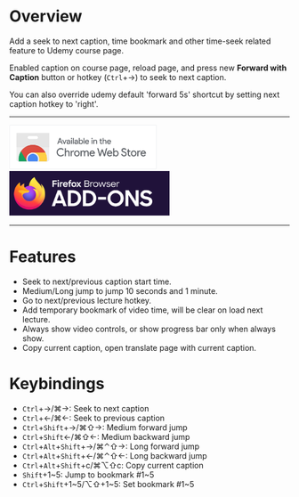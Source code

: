 # Overview

Add a seek to next caption, time bookmark and other time-seek related feature to Udemy course page.

Enabled caption on course page, reload page, and press new **Forward with Caption** button or hotkey (`Ctrl`+→) to seek to next caption.

You can also override udemy default 'forward 5s' shortcut by setting next caption hotkey to 'right'.

---

[<img src="other/chrome-web-store-badge.png" alt="for Chrome" height="80px">](https://chrome.google.com/webstore/detail/udemy-seeks/gdekabefnhhpnianhbcokcngmjhjnoel)
[<img src="other/firefox-addon-badge.png" alt="for Chrome" height="80px">](https://addons.mozilla.org/firefox/addon/udemy-seeks)

---

# Features

- Seek to next/previous caption start time.
- Medium/Long jump to jump 10 seconds and 1 minute.
- Go to next/previous lecture hotkey.
- Add temporary bookmark of video time, will be clear on load next lecture.
- Always show video controls, or show progress bar only when always show.
- Copy current caption, open translate page with current caption.  

# Keybindings

- `Ctrl`+→/⌘→: Seek to next caption
- `Ctrl`+←/⌘←: Seek to previous caption
- `Ctrl`+`Shift`+→/⌘⇧→: Medium forward jump
- `Ctrl`+`Shift`←/⌘⇧←: Medium backward jump
- `Ctrl`+`Alt`+`Shift`+→/⌘⌃⇧→: Long forward jump
- `Ctrl`+`Alt`+`Shift`+←/⌘⌃⇧←: Long backward jump
- `Ctrl`+`Alt`+`Shift`+c/⌘⌥⇧c: Copy current caption
- `Shift`+1~5: Jump to bookmark #1~5
- `Ctrl`+`Shift`+1~5/⌥⇧+1~5: Set bookmark #1~5

